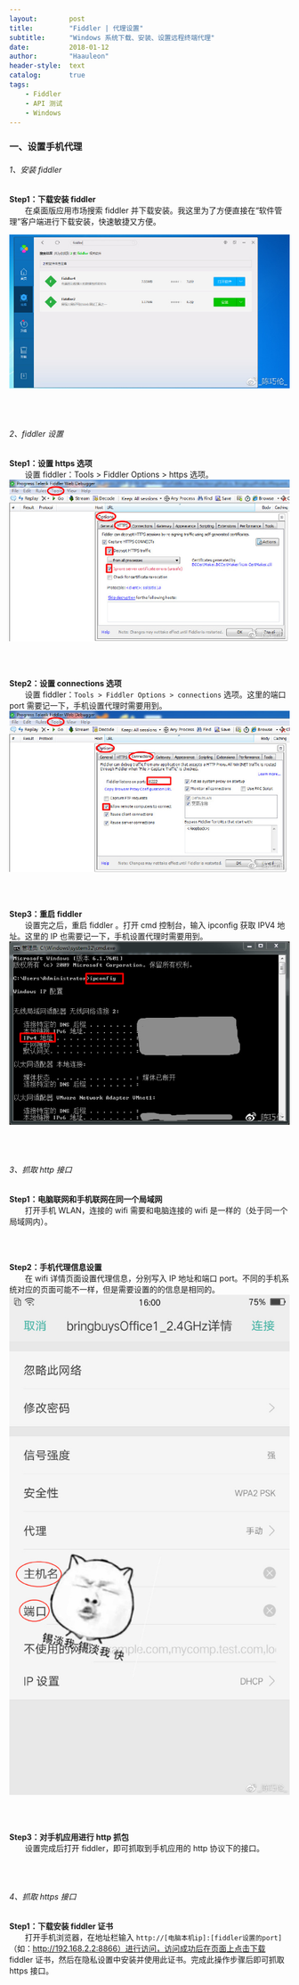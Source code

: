 ```yaml
---
layout:        post
title:         "Fiddler | 代理设置"
subtitle:      "Windows 系统下载、安装、设置远程终端代理"
date:          2018-01-12
author:        "Haauleon"
header-style:  text
catalog:       true
tags:
    - Fiddler
    - API 测试
    - Windows
---
```



### 一、设置手机代理

###### 1、安装 fiddler
**Step1：下载安装 fiddler**          
&emsp;&emsp;在桌面版应用市场搜索 fiddler 并下载安装。我这里为了方便直接在“软件管理”客户端进行下载安装，快速敏捷又方便。               

![](\img\in-post\post-fiddler\2018-01-12-fiddlder-set-1.png)           

<br>
<br>

###### 2、fiddler 设置
**Step1：设置 https 选项**         
&emsp;&emsp;设置 fiddler：Tools > Fiddler Options > https 选项。                               
![](\img\in-post\post-fiddler\2018-01-12-fiddlder-set-2.png)         

<br>
<br>

**Step2：设置 connections 选项**        
&emsp;&emsp;设置 fiddler：`Tools > Fiddler Options > connections` 选项。这里的端口 port 需要记一下，手机设置代理时需要用到。             
![](\img\in-post\post-fiddler\2018-01-12-fiddlder-set-3.png) 

<br>
<br>

**Step3：重启 fiddler**          
&emsp;&emsp;设置完之后，重启 fiddler 。打开 cmd 控制台，输入 ipconfig 获取 IPV4 地址。这里的 IP 也需要记一下，手机设置代理时需要用到。                             
![](\img\in-post\post-fiddler\2018-01-12-fiddlder-set-4.png)         

<br>
<br>

###### 3、抓取 http 接口
**Step1：电脑联网和手机联网在同一个局域网**                 
&emsp;&emsp;打开手机 WLAN，连接的 wifi 需要和电脑连接的 wifi 是一样的（处于同一个局域网内）。        

<br>
<br>

**Step2：手机代理信息设置**       
&emsp;&emsp;在 wifi 详情页面设置代理信息，分别写入 IP 地址和端口 port。不同的手机系统对应的页面可能不一样，但是需要设置的的信息是相同的。         
![](\img\in-post\post-fiddler\2018-01-12-fiddlder-set-5.png)      

<br>
<br>

**Step3：对手机应用进行 http 抓包**            
&emsp;&emsp;设置完成后打开 fiddler，即可抓取到手机应用的 http 协议下的接口。                             

<br><br>

###### 4、抓取 https 接口             
**Step1：下载安装 fiddler 证书**             
&emsp;&emsp;打开手机浏览器，在地址栏输入 `http://[电脑本机ip]:[fiddler设置的port]`（如：http://192.168.2.2:8866）进行访问，访问成功后在页面上点击下载 fiddler 证书，然后在隐私设置中安装并使用此证书。完成此操作步骤后即可抓取 https 接口。
